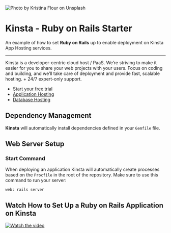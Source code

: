 ![Photo by Kristina Flour on Unsplash](https://user-images.githubusercontent.com/2342458/215073884-0da56123-272b-4599-a69c-70028df8afe6.png)

# Kinsta - Ruby on Rails Starter

An example of how to set **Ruby on Rails** up to enable deployment on Kinsta App Hosting services.

---
Kinsta is a developer-centric cloud host / PaaS. We’re striving to make it easier for you to share your web projects with your users. Focus on coding and building, and we’ll take care of deployment and provide fast, scalable hosting. + 24/7 expert-only support.

- [Start your free trial](https://kinsta.com/signup/?product_type=app-db)
- [Application Hosting](https://kinsta.com/application-hosting)
- [Database Hosting](https://kinsta.com/database-hosting)

## Dependency Management
**Kinsta** will automatically install dependencies defined in your `Gemfile` file.

## Web Server Setup
### Start Command
When deploying an application Kinsta will automatically create processes based on the `Procfile` in the root of the repository. Make sure to use this command to run your server:
```
web: rails server
```

## Watch How to Set Up a Ruby on Rails Application on Kinsta
[![Watch the video](https://img.youtube.com/vi/Z3V0M5TQJQs/maxresdefault.jpg)](https://www.youtube.com/watch?v=Z3V0M5TQJQs)
